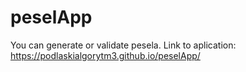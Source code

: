 # peselApp
You can generate or validate pesela.
Link to aplication: 
https://podlaskialgorytm3.github.io/peselApp/
